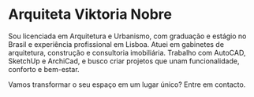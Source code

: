 # Arquiteta Viktoria Nobre
Sou licenciada em Arquitetura e Urbanismo, com graduação e estágio no Brasil e experiência profissional em Lisboa. Atuei em gabinetes de arquitetura, construção e consultoria imobiliária. Trabalho com AutoCAD, SketchUp e ArchiCad, e busco criar projetos que unam funcionalidade, conforto e bem-estar. 

Vamos transformar o seu espaço em um lugar único? Entre em contacto.
